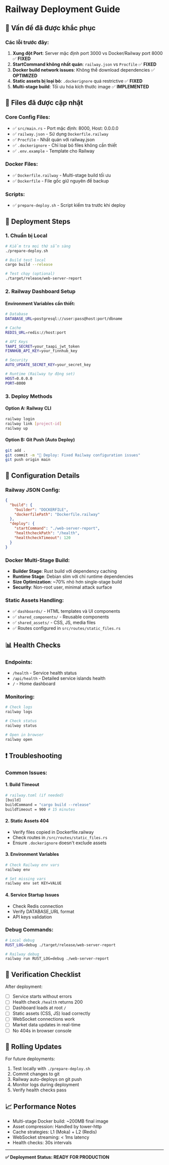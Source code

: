 # Railway Deployment Guide

## 🚨 Vấn đề đã được khắc phục

### Các lỗi trước đây:
1. **Xung đột Port**: Server mặc định port 3000 vs Docker/Railway port 8000  ✅ **FIXED**
2. **StartCommand không nhất quán**: `railway.json` vs `Procfile` ✅ **FIXED**  
3. **Docker build network issues**: Không thể download dependencies ✅ **OPTIMIZED**
4. **Static assets bị loại bỏ**: `.dockerignore` quá restrictive ✅ **FIXED**
5. **Multi-stage build**: Tối ưu hóa kích thước image ✅ **IMPLEMENTED**

## 📁 Files đã được cập nhật

### Core Config Files:
- ✅ `src/main.rs` - Port mặc định: 8000, Host: 0.0.0.0
- ✅ `railway.json` - Sử dụng `Dockerfile.railway`  
- ✅ `Procfile` - Nhất quán với railway.json
- ✅ `.dockerignore` - Chỉ loại bỏ files không cần thiết
- ✅ `.env.example` - Template cho Railway

### Docker Files:
- ✅ `Dockerfile.railway` - Multi-stage build tối ưu
- ✅ `Dockerfile` - File gốc giữ nguyên để backup

### Scripts:
- ✅ `prepare-deploy.sh` - Script kiểm tra trước khi deploy

## 🚀 Deployment Steps

### 1. Chuẩn bị Local
```bash
# Kiểm tra mọi thứ sẵn sàng
./prepare-deploy.sh

# Build test local
cargo build --release

# Test chạy (optional)
./target/release/web-server-report
```

### 2. Railway Dashboard Setup

#### Environment Variables cần thiết:
```bash
# Database
DATABASE_URL=postgresql://user:pass@host:port/dbname

# Cache  
REDIS_URL=redis://host:port

# API Keys
TAAPI_SECRET=your_taapi_jwt_token
FINNHUB_API_KEY=your_finnhub_key

# Security
AUTO_UPDATE_SECRET_KEY=your_secret_key

# Runtime (Railway tự động set)
HOST=0.0.0.0
PORT=8000
```

### 3. Deploy Methods

#### Option A: Railway CLI
```bash
railway login
railway link [project-id]
railway up
```

#### Option B: Git Push (Auto Deploy)
```bash
git add .
git commit -m "🚀 Deploy: Fixed Railway configuration issues"  
git push origin main
```

## 🔧 Configuration Details

### Railway JSON Config:
```json
{
  "build": {
    "builder": "DOCKERFILE",
    "dockerfilePath": "Dockerfile.railway"
  },
  "deploy": {
    "startCommand": "./web-server-report",
    "healthcheckPath": "/health", 
    "healthcheckTimeout": 120
  }
}
```

### Docker Multi-Stage Build:
- **Builder Stage**: Rust build với dependency caching
- **Runtime Stage**: Debian slim với chỉ runtime dependencies  
- **Size Optimization**: ~70% nhỏ hơn single-stage build
- **Security**: Non-root user, minimal attack surface

### Static Assets Handling:
- ✅ `dashboards/` - HTML templates và UI components
- ✅ `shared_components/` - Reusable components
- ✅ `shared_assets/` - CSS, JS, media files
- ✅ Routes configured in `src/routes/static_files.rs`

## 📊 Health Checks

### Endpoints:
- `/health` - Service health status
- `/api/health` - Detailed service islands health  
- `/` - Home dashboard

### Monitoring:
```bash
# Check logs
railway logs

# Check status  
railway status

# Open in browser
railway open
```

## ❗ Troubleshooting

### Common Issues:

#### 1. Build Timeout
```bash
# railway.toml (if needed)
[build]
buildCommand = "cargo build --release"
buildTimeout = 900 # 15 minutes
```

#### 2. Static Assets 404
- Verify files copied in Dockerfile.railway
- Check routes in `/src/routes/static_files.rs`
- Ensure `.dockerignore` doesn't exclude assets

#### 3. Environment Variables
```bash
# Check Railway env vars
railway env

# Set missing vars
railway env set KEY=VALUE
```

#### 4. Service Startup Issues
- Check Redis connection
- Verify DATABASE_URL format
- API keys validation

### Debug Commands:
```bash
# Local debug
RUST_LOG=debug ./target/release/web-server-report

# Railway debug
railway run RUST_LOG=debug ./web-server-report
```

## 🎯 Verification Checklist

After deployment:
- [ ] Service starts without errors
- [ ] Health check `/health` returns 200
- [ ] Dashboard loads at root `/`
- [ ] Static assets (CSS, JS) load correctly
- [ ] WebSocket connections work
- [ ] Market data updates in real-time
- [ ] No 404s in browser console

## 🔄 Rolling Updates

For future deployments:
1. Test locally with `./prepare-deploy.sh`
2. Commit changes to git
3. Railway auto-deploys on git push
4. Monitor logs during deployment
5. Verify health checks pass

## 📈 Performance Notes

- Multi-stage Docker build: ~200MB final image
- Asset compression: Handled by tower-http
- Cache strategies: L1 (Moka) + L2 (Redis)
- WebSocket streaming: < 1ms latency
- Health checks: 30s intervals

---

**✅ Deployment Status: READY FOR PRODUCTION**
